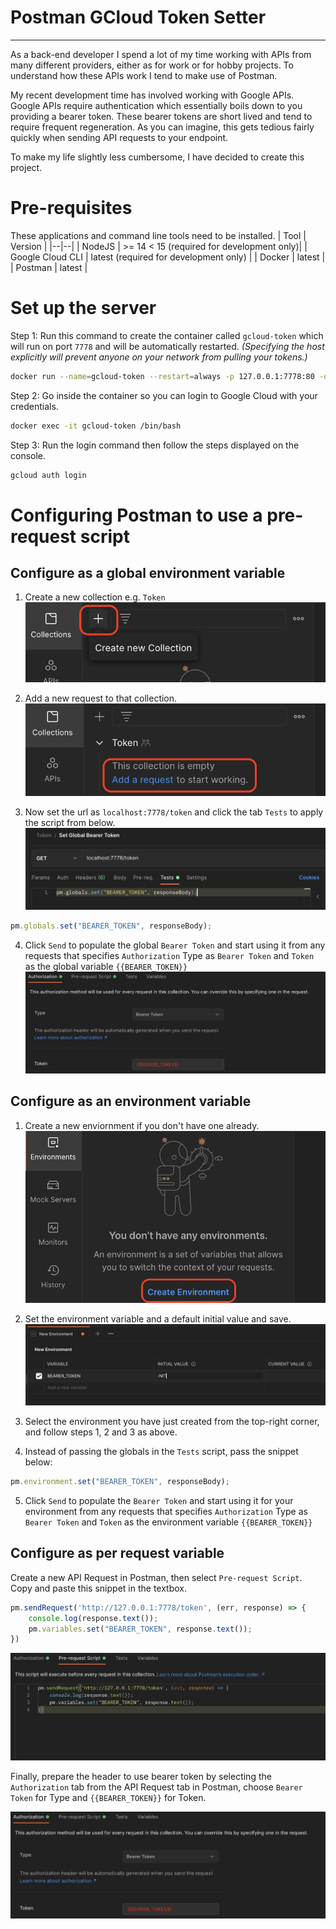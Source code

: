 
# Postman GCloud Token Setter

-----------------------

As a back-end developer I spend a lot of my time working with APIs from many different providers, either as for work or for hobby projects. To understand how these APIs work I tend to make use of Postman.

My recent development time has involved working with Google APIs. Google APIs require authentication which essentially boils down to you providing a bearer token. These bearer tokens are short lived and tend to require frequent regeneration. As you can imagine, this gets tedious fairly quickly when sending API requests to your endpoint.

To make my life slightly less cumbersome, I have decided to create this project.
  

# Pre-requisites

These applications and command line tools need to be installed.
| Tool | Version |
|--|--|
| NodeJS | >= 14 < 15 (required for development only)|
| Google Cloud CLI | latest (required for development only) |
| Docker | latest |
| Postman | latest |

# Set up the server

Step 1: Run this command to create the container called `gcloud-token` which will run on port `7778` and will be automatically restarted. *(Specifying the host explicitly will prevent anyone on your network from pulling your tokens.)*
```bash
docker run --name=gcloud-token --restart=always -p 127.0.0.1:7778:80 -d nalam/postman-gcloud-token
```

Step 2: Go inside the container so you can login to Google Cloud with your credentials.
```bash
docker exec -it gcloud-token /bin/bash
```

Step 3: Run the login command then follow the steps displayed on the console.
```bash
gcloud auth login
```

# Configuring Postman to use a pre-request script
## Configure as a global environment variable
1. Create a new collection e.g. `Token`
![Create a new collection](./images/collection.png)

2. Add a new request to that collection.
![Add a new request](./images/request.png)

3. Now set the url as `localhost:7778/token` and click the tab `Tests` to apply the script from below.
![Set URL and Test Script](./images/test-script.png)
```javascript
pm.globals.set("BEARER_TOKEN", responseBody);
```
4. Click `Send` to populate the global `Bearer Token` and start using it from any requests that specifies `Authorization` Type as `Bearer Token` and `Token` as the global variable `{{BEARER_TOKEN}}`
![Setting bearer token](./images/token.png)


## Configure as an environment variable
1. Create a new enviornment if you don't have one already.
![Create new environment](./images/new-env.png)

2. Set the environment variable and a default initial value and save.
![Set environment variable](./images/env-var.png)

3. Select the environment you have just created from the top-right corner, and follow steps 1, 2 and 3 as above.
4. Instead of passing the globals in the `Tests` script, pass the snippet below:
```javascript
pm.environment.set("BEARER_TOKEN", responseBody);
```

5. Click `Send` to populate the `Bearer Token` and start using it for your environment from any requests that specifies `Authorization` Type as `Bearer Token` and `Token` as the environment variable `{{BEARER_TOKEN}}`


## Configure as per request variable
Create a new API Request in Postman, then select `Pre-request Script`. Copy and paste this snippet in the textbox. 

```javascript
pm.sendRequest('http://127.0.0.1:7778/token', (err, response) => {
    console.log(response.text());
    pm.variables.set("BEARER_TOKEN", response.text());
})
```
![Create pre-request script](./images/script.png)


Finally, prepare the header to use bearer token by selecting the `Authorization` tab from the API Request tab in Postman, choose `Bearer Token` for Type and `{{BEARER_TOKEN}}` for Token.

![Setting bearer token](./images/token.png)
